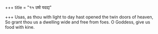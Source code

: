 +++
title = "१५ उषो यदद्य"

+++
Usas, as thou with light to day hast opened the twin doors of heaven,  
     So grant thou us a dwelling wide and free from foes. O Goddess, give us food with kine.